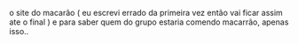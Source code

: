 o site do macarão ( eu escrevi errado da primeira vez então vai ficar assim ate o final ) e para saber quem do grupo estaria comendo macarrão, apenas isso..
